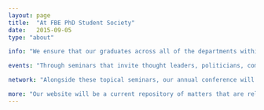 ```yaml
---
layout: page
title:  "At FBE PhD Student Society"
date:   2015-09-05
type: "about"

info: "We ensure that our graduates across all of the departments within the faculty of business and economics are provided with enriching experiences that will enable them to make meaningful and worthwhile contributions to society. The society will have standing committee of member who will maintain our constitution and ensure that the society is representative of students needs across the faculty of business and economics. The standing committee will ensure that appropriate funding and governance structures ensure that students are represented in a legitimate and meaningful way. The society aims to achieve this through the following"

events: "Through seminars that invite thought leaders, politicians, community leaders, academics and media to discuss events that are relevant and apt. Such events will seek to provide students with opportunities to make connections with people from across the private and public sector."

network: "Alongside these topical seminars, our annual conference will provide students with an opportunity to organise and coordinate conferences across the diverse disciplines within our faculty and where appropriate we will deliver our conference in partnership with other universities. Our conference will provide students at all stages in the PhD with an opportunity to build valuable skills and enduring relationships with the community of scholars. "

more: "Our website will be a current repository of matters that are relevant to all students across our faculty. Such matters will include opportunities relating to the job market, funding, internships, seminars and upskilling."
---
```



